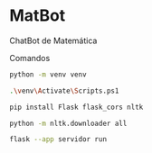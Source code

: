 # MatBot
ChatBot de Matemática


Comandos
```sh
python -m venv venv
```
```sh
.\venv\Activate\Scripts.ps1
```
```sh
pip install Flask flask_cors nltk
```
```sh
python -m nltk.downloader all
```
```sh
flask --app servidor run
```
